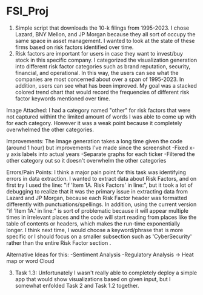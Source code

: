 # FSI_Proj
1) Simple script that downloads the 10-k filings from 1995-2023. I chose Lazard, BNY Mellon, and JP Morgan because they all sort of occupy the same space in asset management. I wanted to look at the state of these firms based on risk factors identified over time. 
2) Risk factors are important for users in case they want to invest/buy stock in this specific company. I categorized the visualization generation into different risk factor categories such as brand reputation, security, financial, and operational. In this way, the users can see what the companies are most concerned about over a span of 1995-2023. In addition, users can see what has been improved. My goal was a stacked colored trend chart that would record the frequencies of different risk factor keywords mentioned over time. 

Image Attached: I had a category named "other" for risk factors that were not captured withint the limited amount of words I was able to come up with for each category. However it was a weak point because it completely overwhelmed the other categories.

Improvements: The Image generation takes a long time given the code (around 1 hour) but improvements I've made since the screenshot
    -Fixed x-y axis labels into actual years
    -Separate graphs for each ticker
    -Filtered the other category out so it doesn't overwhelm the other categories

Errors/Pain Points: I think a major pain point for this task was identifying errors in data extraction. I wanted to extract data about Risk Factors, and on first try I used the line: "if 'Item 1A. Risk Factors' in line:", but it took a lot of debugging to realize that it was the primary issue in extracting data from Lazard and JP Morgan, because each Risk Factor header was formatted differently with punctuations/spellings. In addition, using the current version "if 'Item 1A.' in line:" is sort of problematic because it will appear multiple times in irrelevant places and the code will start reading from places like the table of contents or headers, which makes the run-time exponentially longer. I think next time, I would choose a keyword/phrase that is more specific or I should focus on a smaller subsection such as 'CyberSecurity' rather than the entire Risk Factor section . 

Alternative Ideas for this:
    -Sentiment Analysis 
    -Regulatory Analysis -> Heat map or word Cloud


3) Task 1.3: Unfortunately I wasn't really able to completely deploy a simple app that would show visualizations based on given input, but I somewhat enfolded Task 2 and Task 1.2 together. 